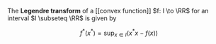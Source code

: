 The **Legendre transform** of a [[convex function]] $f: I \to \RR$ for an interval $I \subseteq \RR$ is given by

$$
f^*(x^*) = \sup_{x \in I} (x^*x  - f(x))
$$